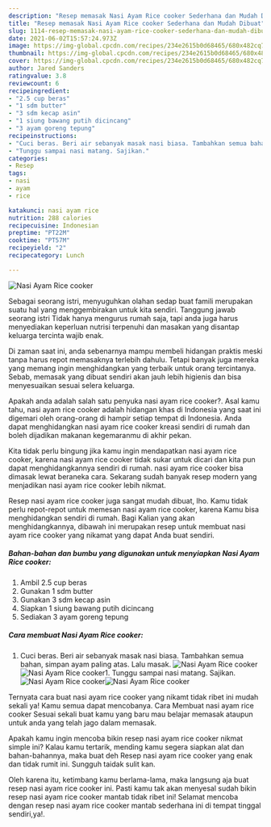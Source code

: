 ```yaml
---
description: "Resep memasak Nasi Ayam Rice cooker Sederhana dan Mudah Dibuat"
title: "Resep memasak Nasi Ayam Rice cooker Sederhana dan Mudah Dibuat"
slug: 1114-resep-memasak-nasi-ayam-rice-cooker-sederhana-dan-mudah-dibuat
date: 2021-06-02T15:57:24.973Z
image: https://img-global.cpcdn.com/recipes/234e2615b0d68465/680x482cq70/nasi-ayam-rice-cooker-foto-resep-utama.jpg
thumbnail: https://img-global.cpcdn.com/recipes/234e2615b0d68465/680x482cq70/nasi-ayam-rice-cooker-foto-resep-utama.jpg
cover: https://img-global.cpcdn.com/recipes/234e2615b0d68465/680x482cq70/nasi-ayam-rice-cooker-foto-resep-utama.jpg
author: Jared Sanders
ratingvalue: 3.8
reviewcount: 6
recipeingredient:
- "2.5 cup beras"
- "1 sdm butter"
- "3 sdm kecap asin"
- "1 siung bawang putih dicincang"
- "3 ayam goreng tepung"
recipeinstructions:
- "Cuci beras. Beri air sebanyak masak nasi biasa. Tambahkan semua bahan, simpan ayam paling atas. Lalu masak."
- "Tunggu sampai nasi matang. Sajikan."
categories:
- Resep
tags:
- nasi
- ayam
- rice

katakunci: nasi ayam rice 
nutrition: 288 calories
recipecuisine: Indonesian
preptime: "PT22M"
cooktime: "PT57M"
recipeyield: "2"
recipecategory: Lunch

---
```



![Nasi Ayam Rice cooker](https://img-global.cpcdn.com/recipes/234e2615b0d68465/680x482cq70/nasi-ayam-rice-cooker-foto-resep-utama.jpg)

Sebagai seorang istri, menyuguhkan olahan sedap buat famili merupakan suatu hal yang menggembirakan untuk kita sendiri. Tanggung jawab seorang istri Tidak hanya mengurus rumah saja, tapi anda juga harus menyediakan keperluan nutrisi terpenuhi dan masakan yang disantap keluarga tercinta wajib enak.

Di zaman  saat ini, anda sebenarnya mampu membeli hidangan praktis meski tanpa harus repot memasaknya terlebih dahulu. Tetapi banyak juga mereka yang memang ingin menghidangkan yang terbaik untuk orang tercintanya. Sebab, memasak yang dibuat sendiri akan jauh lebih higienis dan bisa menyesuaikan sesuai selera keluarga. 



Apakah anda adalah salah satu penyuka nasi ayam rice cooker?. Asal kamu tahu, nasi ayam rice cooker adalah hidangan khas di Indonesia yang saat ini digemari oleh orang-orang di hampir setiap tempat di Indonesia. Anda dapat menghidangkan nasi ayam rice cooker kreasi sendiri di rumah dan boleh dijadikan makanan kegemaranmu di akhir pekan.

Kita tidak perlu bingung jika kamu ingin mendapatkan nasi ayam rice cooker, karena nasi ayam rice cooker tidak sukar untuk dicari dan kita pun dapat menghidangkannya sendiri di rumah. nasi ayam rice cooker bisa dimasak lewat beraneka cara. Sekarang sudah banyak resep modern yang menjadikan nasi ayam rice cooker lebih nikmat.

Resep nasi ayam rice cooker juga sangat mudah dibuat, lho. Kamu tidak perlu repot-repot untuk memesan nasi ayam rice cooker, karena Kamu bisa menghidangkan sendiri di rumah. Bagi Kalian yang akan menghidangkannya, dibawah ini merupakan resep untuk membuat nasi ayam rice cooker yang nikamat yang dapat Anda buat sendiri.

<!--inarticleads1-->

##### Bahan-bahan dan bumbu yang digunakan untuk menyiapkan Nasi Ayam Rice cooker:

1. Ambil 2.5 cup beras
1. Gunakan 1 sdm butter
1. Gunakan 3 sdm kecap asin
1. Siapkan 1 siung bawang putih dicincang
1. Sediakan 3 ayam goreng tepung




<!--inarticleads2-->

##### Cara membuat Nasi Ayam Rice cooker:

1. Cuci beras. Beri air sebanyak masak nasi biasa. Tambahkan semua bahan, simpan ayam paling atas. Lalu masak.
<img src="https://img-global.cpcdn.com/steps/d30d1b1d7b72a84b/160x128cq70/nasi-ayam-rice-cooker-langkah-memasak-1-foto.jpg" alt="Nasi Ayam Rice cooker"><img src="https://img-global.cpcdn.com/steps/108aa0be5af776a3/160x128cq70/nasi-ayam-rice-cooker-langkah-memasak-1-foto.jpg" alt="Nasi Ayam Rice cooker">1. Tunggu sampai nasi matang. Sajikan.
<img src="https://img-global.cpcdn.com/steps/c53afb2bc7fed9be/160x128cq70/nasi-ayam-rice-cooker-langkah-memasak-2-foto.jpg" alt="Nasi Ayam Rice cooker"><img src="https://img-global.cpcdn.com/steps/eab087a5c04e7e98/160x128cq70/nasi-ayam-rice-cooker-langkah-memasak-2-foto.jpg" alt="Nasi Ayam Rice cooker">



Ternyata cara buat nasi ayam rice cooker yang nikamt tidak ribet ini mudah sekali ya! Kamu semua dapat mencobanya. Cara Membuat nasi ayam rice cooker Sesuai sekali buat kamu yang baru mau belajar memasak ataupun untuk anda yang telah jago dalam memasak.

Apakah kamu ingin mencoba bikin resep nasi ayam rice cooker nikmat simple ini? Kalau kamu tertarik, mending kamu segera siapkan alat dan bahan-bahannya, maka buat deh Resep nasi ayam rice cooker yang enak dan tidak rumit ini. Sungguh taidak sulit kan. 

Oleh karena itu, ketimbang kamu berlama-lama, maka langsung aja buat resep nasi ayam rice cooker ini. Pasti kamu tak akan menyesal sudah bikin resep nasi ayam rice cooker mantab tidak ribet ini! Selamat mencoba dengan resep nasi ayam rice cooker mantab sederhana ini di tempat tinggal sendiri,ya!.


